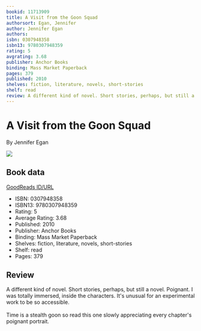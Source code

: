 ```yaml
---
bookid: 11713909
title: A Visit from the Goon Squad
authorsort: Egan, Jennifer
author: Jennifer Egan
authors: 
isbn: 0307948358
isbn13: 9780307948359
rating: 5
avgrating: 3.68
publisher: Anchor Books
binding: Mass Market Paperback
pages: 379
published: 2010
shelves: fiction, literature, novels, short-stories
shelf: read
review: A different kind of novel. Short stories, perhaps, but still a novel. Poignant. I was totally immersed, inside the characters. It's unusual for an experimental work to be so accessible.<br/><br/>Time is a stealth goon so read this one slowly appreciating every chapter's poignant portrait.
---
```


# A Visit from the Goon Squad

By Jennifer Egan

![](../../1327858274l/11713909.jpg)

## Book data

[GoodReads ID/URL](https://www.goodreads.com/book/show/11713909)

- ISBN: 0307948358
- ISBN13: 9780307948359
- Rating: 5
- Average Rating: 3.68
- Published: 2010
- Publisher: Anchor Books
- Binding: Mass Market Paperback
- Shelves: fiction, literature, novels, short-stories
- Shelf: read
- Pages: 379

## Review

A different kind of novel. Short stories, perhaps, but still a novel. Poignant. I was totally immersed, inside the characters. It's unusual for an experimental work to be so accessible.<br/><br/>Time is a stealth goon so read this one slowly appreciating every chapter's poignant portrait.

